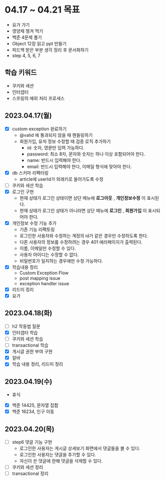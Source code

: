 # 04.17 ~ 04.21 목표
- 요가 가기
- 영양제 챙겨 먹기
- 백준 4문제 풀기
- Object 12장 읽고 ppt 만들기
- 피드백 받은 부분 생각 정리 후 문서화하기
- step 4, 5, 6, 7

## 학습 키워드
- 쿠키와 세션
- 인터셉터
- 스프링의 예외 처리 프로세스

## 2023.04.17(월)
- [x] custom exception 완료하기
  - @valid 에 통과되지 않을 때 핸들링하기
  - 회원가입, 유저 정보 수정할 때 검증 로직 추가하기
    - id: 숫자, 영문만 입력 가능하다.
    - password: 최소 8자, 문자와 숫자는 하나 이상 포함되어야 한다.
    - name: 반드시 입력해야 한다.
    - email: 반드시 입력해야 한다, 이메일 형식에 맞아야 한다.
- [x] db 스키마 리팩터링
  - article에 userId가 외래키로 들어가도록 수정
- [ ] 쿠키와 세션 학습
- [x] 로그인 구현
  - 현재 상태가 로그인 상태이면 상단 메뉴에 __로그아웃__ , __개인정보수정__ 이 표시된다.
  - 현재 상태가 로그인 상태가 아니라면 상단 메뉴에 __로그인__ , __회원가입__ 이 표시되어야 한다.
- [x] 개인정보 수정 기능 추가
  - 기존 기능 리팩토링
  - 로그인한 사용자와 수정하는 계정의 id가 같은 경우만 수정하도록 한다.
  - 다른 사용자의 정보를 수정하려는 경우 401 에러페이지가 출력된다.
  - 이름, 이메일만 수정할 수 있다.
  - 사용자 아이디는 수정할 수 없다.
  - 비밀번호가 일치하는 경우에만 수정 가능하다.
- [x] 학습내용 정리
  - Custom Exception Flow
  - post mapping issue
  - exception handler issue 
- [x] 리드미 정리 
- [x] 요가

## 2023.04.18(화)
- [ ] h2 작동법 질문
- [x] 인터셉터 학습
- [ ] 쿠키와 세션 학습
- [ ] transactional 학습
- [x] 게시글 권한 부여 구현
- [x] 알바
- [x] 학습 내용 정리, 리드미 정리

## 2023.04.19(수)
- 휴식
- [x] 백준 14425, 문자열 집합
- [x] 백준 16234, 인구 이동

## 2023.04.20(목)
- [ ] step6 댓글 기능 구현
  - 로그인한 사용자는 게시글 상세보기 화면에서 댓글들을 볼 수 있다.
  - 로그인한 사용자는 댓글을 추가할 수 있다.
  - 자신이 쓴 댓글에 한해 댓글을 삭제할 수 있다.
- [ ] 쿠키와 세션 정리
- [ ] transactional 정리